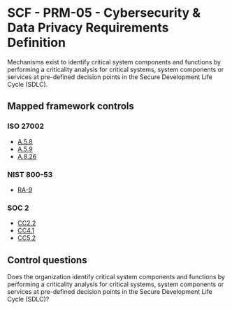 # SCF - PRM-05 - Cybersecurity & Data Privacy Requirements Definition
Mechanisms exist to identify critical system components and functions by performing a criticality analysis for critical systems, system components or services at pre-defined decision points in the Secure Development Life Cycle (SDLC). 
## Mapped framework controls
### ISO 27002
- [A.5.8](../iso27002/a-5.md#a58)
- [A.5.9](../iso27002/a-5.md#a59)
- [A.8.26](../iso27002/a-8.md#a826)
  
### NIST 800-53
- [RA-9](../nist80053/ra-9.md)
  
### SOC 2
- [CC2.2](../soc2/cc22.md)
- [CC4.1](../soc2/cc41.md)
- [CC5.2](../soc2/cc52.md)
  
## Control questions
Does the organization identify critical system components and functions by performing a criticality analysis for critical systems, system components or services at pre-defined decision points in the Secure Development Life Cycle (SDLC)? 
  